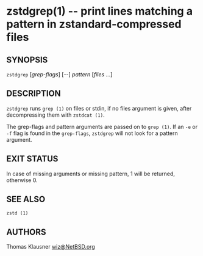 zstdgrep(1) -- print lines matching a pattern in zstandard-compressed files
============================================================================

SYNOPSIS
--------

`zstdgrep` [*grep-flags*] [--] _pattern_ [_files_ ...]


DESCRIPTION
-----------
`zstdgrep` runs `grep (1)` on files or stdin, if no files argument is given, after decompressing them with `zstdcat (1)`.

The grep-flags and pattern arguments are passed on to `grep (1)`.  If an `-e` or `-f` flag is found in the `grep-flags`, `zstdgrep` will not look for a pattern argument.

EXIT STATUS
-----------
In case of missing arguments or missing pattern, 1 will be returned, otherwise 0.

SEE ALSO
--------
`zstd (1)`

AUTHORS
-------
Thomas Klausner <wiz@NetBSD.org>
